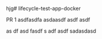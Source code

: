 hjg# lifecycle-test-app-docker

PR 1
asdfasdfa
asdaasdf asdf asdf

as
df asd fasdf
s
adf asdf
sadasdasd
